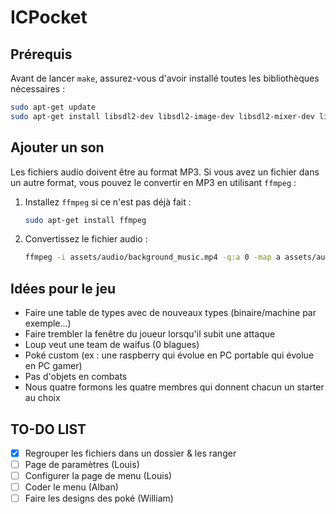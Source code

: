 # ICPocket

## Prérequis

Avant de lancer `make`, assurez-vous d'avoir installé toutes les bibliothèques nécessaires :

```sh
sudo apt-get update
sudo apt-get install libsdl2-dev libsdl2-image-dev libsdl2-mixer-dev libsdl2-ttf-dev
```

## Ajouter un son

Les fichiers audio doivent être au format MP3. Si vous avez un fichier dans un autre format, vous pouvez le convertir en MP3 en utilisant `ffmpeg` :

1. Installez `ffmpeg` si ce n'est pas déjà fait :
    ```sh
    sudo apt-get install ffmpeg
    ```

2. Convertissez le fichier audio :
    ```sh
    ffmpeg -i assets/audio/background_music.mp4 -q:a 0 -map a assets/audio/background_music.mp3
    ```

## Idées pour le jeu

- Faire une table de types avec de nouveaux types (binaire/machine par exemple...)
- Faire trembler la fenêtre du joueur lorsqu'il subit une attaque
- Loup veut une team de waifus (0 blagues)
- Poké custom (ex : une raspberry qui évolue en PC portable qui évolue en PC gamer)
- Pas d'objets en combats
- Nous quatre formons les quatre membres qui donnent chacun un starter au choix

## TO-DO LIST

- [x] Regrouper les fichiers dans un dossier & les ranger
- [ ] Page de paramètres (Louis)
- [ ] Configurer la page de menu (Louis)
- [ ] Coder le menu (Alban)
- [ ] Faire les designs des poké (William)
